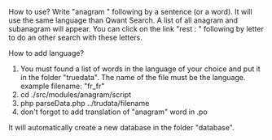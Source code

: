 How to use?
Write "anagram " following by a sentence (or a word). It will use the same language than Qwant Search.
A list of all anagram and subanagram will appear. You can click on the link "rest : " following by letter
to do an other search with these letters.

How to add language?
1) You must found a list of words in the language of your choice and put it in the folder "truedata".
The name of the file must be the language. example filename: "fr_fr"
2) cd ./src/modules/anagram/script
3) php parseData.php ../trudata/filename
4) don't forgot to add translation of "anagram" word in .po

It will automatically create a new database in the folder "database".


